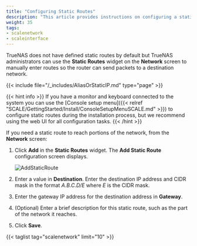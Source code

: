 ```yaml
---
title: "Configuring Static Routes"
description: "This article provides instructions on configuring a static route using the SCALE web UI."
weight: 35
tags:
- scalenetwork
- scaleinterface
---
```



TrueNAS does not have defined static routes by default but TrueNAS administrators can use the **Static Routes** widget on the **Network** screen to manually enter routes so the router can send packets to a destination network.

{{< include file="/_includes/AliasOrStaticIP.md" type="page" >}}

{{< hint info >}}
If you have a monitor and keyboard connected to the system you can use the [Console setup menu]({{< relref "SCALE/GettingStarted/Install/ConsoleSetupMenuSCALE.md" >}}) to configure static routes during the installation process, but we recommend using the web UI for all configuration tasks.
{{< /hint >}}

If you need a static route to reach portions of the network, from the **Network** screen:

1. Click **Add** in the **Static Routes** widget. The **Add Static Route** configuration screen displays. 
   
   ![AddStaticRoute](/images/SCALE/22.02/AddStaticRoute.png "Add Static Routes")

2. Enter a value in **Destination**. Enter the destination IP address and CIDR mask in the format *A.B.C.D/E* where *E* is the CIDR mask.

3. Enter the gateway IP address for the destination address in **Gateway**.

4. (Optional) Enter a brief description for this static route, such as the part of the network it reaches.

5. Click **Save**.

{{< taglist tag="scalenetwork" limit="10" >}}